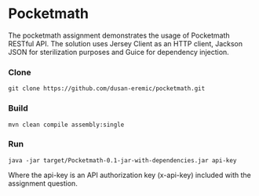 # Pocketmath
The pocketmath assignment demonstrates the usage of Pocketmath RESTful API. The solution uses Jersey Client as an HTTP client, Jackson JSON for sterilization purposes and Guice for dependency injection.

### Clone
`git clone https://github.com/dusan-eremic/pocketmath.git`

### Build
`mvn clean compile assembly:single`
  
### Run
`java -jar target/Pocketmath-0.1-jar-with-dependencies.jar api-key`

Where the api-key is an API authorization key (x-api-key) included with the assignment question.
